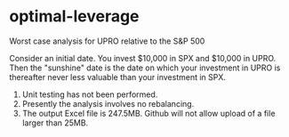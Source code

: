 # optimal-leverage

Worst case analysis for UPRO relative to the S&P 500

Consider an initial date.  You invest $10,000 in SPX and $10,000 in UPRO.  Then the "sunshine" date is the date on which your investment in UPRO is thereafter never less valuable than your investment in SPX.

1. Unit testing has not been performed.
2. Presently the analysis involves no rebalancing.
3. The output Excel file is 247.5MB.  Github will not allow upload of a file larger than 25MB.
